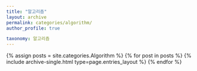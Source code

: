 ```yaml
---
title: "알고리즘"
layout: archive
permalink: categories/algorithm/
author_profile: true

taxonomy: 알고리즘
---
```



{% assign posts = site.categories.Algorithm %}
{% for post in posts %} {% include archive-single.html type=page.entries_layout %} {% endfor %}
